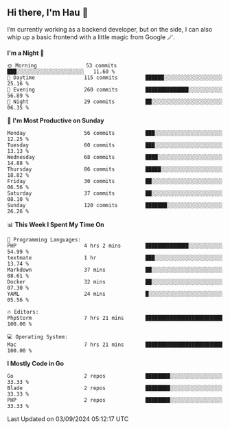 ## Hi there, I'm Hau 👋
I’m currently working as a backend developer, but on the side, I can also whip up a basic frontend with a little magic from Google 🪄. 

<!--START_SECTION:waka-->
**I'm a Night 🦉** 

```text
🌞 Morning                53 commits          ███░░░░░░░░░░░░░░░░░░░░░░   11.60 % 
🌆 Daytime                115 commits         ██████░░░░░░░░░░░░░░░░░░░   25.16 % 
🌃 Evening                260 commits         ██████████████░░░░░░░░░░░   56.89 % 
🌙 Night                  29 commits          ██░░░░░░░░░░░░░░░░░░░░░░░   06.35 % 
```
📅 **I'm Most Productive on Sunday** 

```text
Monday                   56 commits          ███░░░░░░░░░░░░░░░░░░░░░░   12.25 % 
Tuesday                  60 commits          ███░░░░░░░░░░░░░░░░░░░░░░   13.13 % 
Wednesday                68 commits          ████░░░░░░░░░░░░░░░░░░░░░   14.88 % 
Thursday                 86 commits          █████░░░░░░░░░░░░░░░░░░░░   18.82 % 
Friday                   30 commits          ██░░░░░░░░░░░░░░░░░░░░░░░   06.56 % 
Saturday                 37 commits          ██░░░░░░░░░░░░░░░░░░░░░░░   08.10 % 
Sunday                   120 commits         ███████░░░░░░░░░░░░░░░░░░   26.26 % 
```


📊 **This Week I Spent My Time On** 

```text
💬 Programming Languages: 
PHP                      4 hrs 2 mins        ██████████████░░░░░░░░░░░   54.99 % 
textmate                 1 hr                ███░░░░░░░░░░░░░░░░░░░░░░   13.74 % 
Markdown                 37 mins             ██░░░░░░░░░░░░░░░░░░░░░░░   08.61 % 
Docker                   32 mins             ██░░░░░░░░░░░░░░░░░░░░░░░   07.30 % 
YAML                     24 mins             █░░░░░░░░░░░░░░░░░░░░░░░░   05.56 % 

🔥 Editors: 
PhpStorm                 7 hrs 21 mins       █████████████████████████   100.00 % 

💻 Operating System: 
Mac                      7 hrs 21 mins       █████████████████████████   100.00 % 
```

**I Mostly Code in Go** 

```text
Go                       2 repos             ████████░░░░░░░░░░░░░░░░░   33.33 % 
Blade                    2 repos             ████████░░░░░░░░░░░░░░░░░   33.33 % 
PHP                      2 repos             ████████░░░░░░░░░░░░░░░░░   33.33 % 
```




 Last Updated on 03/09/2024 05:12:17 UTC
<!--END_SECTION:waka-->
